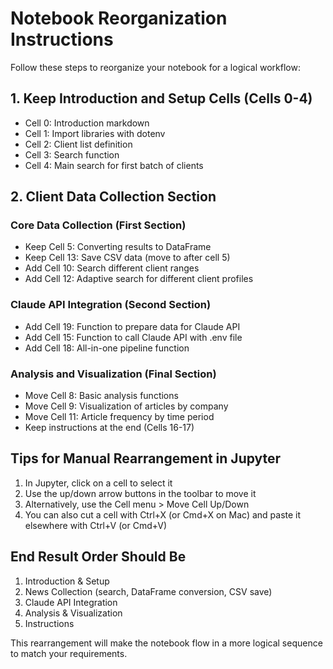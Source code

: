 # Notebook Reorganization Instructions

Follow these steps to reorganize your notebook for a logical workflow:

## 1. Keep Introduction and Setup Cells (Cells 0-4)
- Cell 0: Introduction markdown
- Cell 1: Import libraries with dotenv
- Cell 2: Client list definition
- Cell 3: Search function
- Cell 4: Main search for first batch of clients

## 2. Client Data Collection Section

### Core Data Collection (First Section)
- Keep Cell 5: Converting results to DataFrame
- Keep Cell 13: Save CSV data (move to after cell 5)
- Add Cell 10: Search different client ranges
- Add Cell 12: Adaptive search for different client profiles

### Claude API Integration (Second Section)
- Add Cell 19: Function to prepare data for Claude API
- Add Cell 15: Function to call Claude API with .env file
- Add Cell 18: All-in-one pipeline function

### Analysis and Visualization (Final Section)
- Move Cell 8: Basic analysis functions 
- Move Cell 9: Visualization of articles by company
- Move Cell 11: Article frequency by time period
- Keep instructions at the end (Cells 16-17)

## Tips for Manual Rearrangement in Jupyter
1. In Jupyter, click on a cell to select it
2. Use the up/down arrow buttons in the toolbar to move it
3. Alternatively, use the Cell menu > Move Cell Up/Down
4. You can also cut a cell with Ctrl+X (or Cmd+X on Mac) and paste it elsewhere with Ctrl+V (or Cmd+V)

## End Result Order Should Be
1. Introduction & Setup
2. News Collection (search, DataFrame conversion, CSV save)
3. Claude API Integration
4. Analysis & Visualization
5. Instructions

This rearrangement will make the notebook flow in a more logical sequence to match your requirements.
